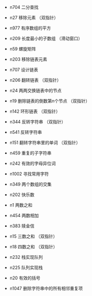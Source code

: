 - n704 二分查找
- n27 移除元素 （双指针）
- n977 有序数组的平方
- n209 长度最小的子数组 （滑动窗口）
- n59 螺旋矩阵

- n203 移除链表元素
- n707 设计链表
- n206 翻转链表 （双指针）
- n24 两两交换链表中的节点
- n19 删除链表的倒数第n个节点 （双指针）
- n142 环形链表 （双指针）

- n344 反转字符串 （双指针）
- n541 反转字符串
- n151 翻转字符串里的单词 （双指针）
- n459 重复的子字符串

- n242 有效的字母异位词
- n1002 寻找常用字符
- n349 两个数组的交集
- n202 快乐数
- n1 两数之和
- n454 两数相加
- n383 赎金信
- n15 三数之和 （双指针）
- n18 四数之和 （双指针）

- n232 栈实现队列
- n225 队列实现栈
- n20 有效的括号
- n1047 删除字符串中的所有相邻重复项

